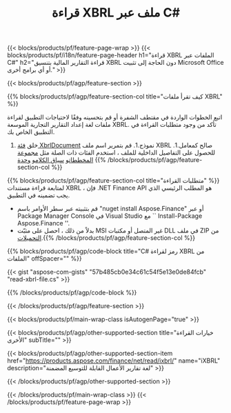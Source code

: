 ﻿---
title: قراءة XBRL ملف عبر C#
description: نموذج رمز لقراءة ملف XBRL. استخدم API مثال التعليمات البرمجية لقراءة ملفات الدُفعات XBRL داخل التطبيقات المستندة إلى .NET. 
url: /ar/net/read/xbrl/
family: finance
platformtag: net
feature: read
informat: XBRL
outformat: 
otherformats: 
---
{{< blocks/products/pf/feature-page-wrap >}}
{{< blocks/products/pf/i18n/feature-page-header h1="قراءة XBRL الملفات عبر C#" h2="قراءة التقارير المالية بتنسيق XBRL دون الحاجة إلى تثبيت Microsoft Office أو أي برامج أخرى." >}}

{{< blocks/products/pf/agp/feature-section >}}

{{% blocks/products/pf/agp/feature-section-col title="كيف تقرأ ملفات XBRL" %}}

اتبع الخطوات الواردة في مقتطف الشفرة أو قم بتحسينه وفقًا لاحتياجات التطبيق لقراءة ملفات لغة إعداد التقارير التجارية الموسعة XBRL. تأكد من وجود متطلبات القراءة في التطبيق الخاص بك.

1. خلق [فئة XbrlDocument](https://apireference.aspose.com/finance/net/aspose.finance.xbrl/xbrldocument) نموذج.1. قم بتمرير اسم ملف XBRL صالح كمعامل.1. للحصول على التفاصيل الداخلية للملف ، استخدم الفئات ذات الصلة مثل [مجموعة المخططات](https://apireference.aspose.com/finance/net/aspose.finance.xbrl/schemarefcollection)و [سياق الكلام](https://apireference.aspose.com/finance/net/aspose.finance.xbrl/context)و [وحدة](https://apireference.aspose.com/finance/net/aspose.finance.xbrl/unit) 
{{% /blocks/products/pf/agp/feature-section-col %}}

{{% blocks/products/pf/agp/feature-section-col title="متطلبات القراءة" %}}
لمتابعة قراءة مستندات XBRL ، فإن .NET Finance API هو المطلب الرئيسي الذي يجب تضمينه في التطبيق. 
- قم بتثبيته عبر سطر الأوامر باسم "nuget install Aspose.Finance" أو عبر Package Manager Console في Visual Studio مع `` Install-Package Aspose.Finance ''.
- بدلاً من ذلك ، احصل على مثبّت MSI غير المتصل أو مكتبات DLL في ملف ZIP من [التحميلات](https://downloads.aspose.com/finance/net).{{% /blocks/products/pf/agp/feature-section-col %}}

{{% blocks/products/pf/agp/code-block title="C# رمز لقراءة XBRL من الملفات" offSpacer="" %}}

{{< gist "aspose-com-gists" "57b485cb0e34c61c54f5e13e0de84fcb" "read-xbrl-file.cs" >}}

{{% /blocks/products/pf/agp/code-block %}}

{{< /blocks/products/pf/agp/feature-section >}}

{{< blocks/products/pf/main-wrap-class isAutogenPage="true" >}}

{{< blocks/products/pf/agp/other-supported-section title="خيارات القراءة الأخرى" subTitle="" >}}

{{< blocks/products/pf/agp/other-supported-section-item href="https://products.aspose.com/finance/net/read/ixbrl/" name="iXBRL" description="لغة تقارير الأعمال القابلة للتوسيع المضمنة" >}}

{{< /blocks/products/pf/agp/other-supported-section >}}

{{< /blocks/products/pf/main-wrap-class >}}
{{< /blocks/products/pf/feature-page-wrap >}}